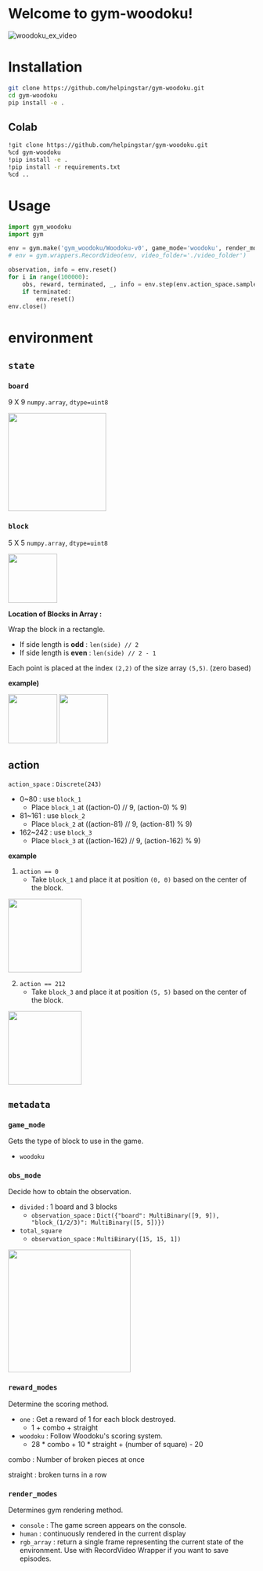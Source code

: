 # Welcome to gym-woodoku!

![woodoku_ex_video](https://user-images.githubusercontent.com/54899900/202888885-bd8d18eb-68aa-4dd0-963e-61f311716296.gif)

# Installation

```bash
git clone https://github.com/helpingstar/gym-woodoku.git
cd gym-woodoku
pip install -e .
```

## Colab

```bash
!git clone https://github.com/helpingstar/gym-woodoku.git
%cd gym-woodoku
!pip install -e .
!pip install -r requirements.txt
%cd ..
```

# Usage

```python
import gym_woodoku
import gym

env = gym.make('gym_woodoku/Woodoku-v0', game_mode='woodoku', render_mode='human')
# env = gym.wrappers.RecordVideo(env, video_folder='./video_folder')

observation, info = env.reset()
for i in range(100000):
    obs, reward, terminated, _, info = env.step(env.action_space.sample())
    if terminated:
        env.reset()
env.close()
```

# environment

## `state`

### `board`

9 X 9 `numpy.array`, `dtype=uint8`

<img src = "https://user-images.githubusercontent.com/76930260/202095781-ca987cc9-0233-4aa6-a754-e81ad35b1587.png" width = "200" height = "200"/>



### `block`

5 X 5 `numpy.array`, `dtype=uint8`

<image src = "https://user-images.githubusercontent.com/76930260/202096150-8d654bf0-ba08-428e-9367-760eff35756c.png" height = "100" weight = "100"/>

**Location of Blocks in Array :**

Wrap the block in a rectangle.
* If side length is **odd** : `len(side) // 2`
* If side length is **even** : `len(side) // 2 - 1`

Each point is placed at the index `(2,2)` of the size array `(5,5)`. (zero based)

**example)**

<image src = "https://user-images.githubusercontent.com/76930260/202097501-704866dc-927e-490a-9664-e2397c46dc93.png" height = "100" weight = "100"/>         <image src = "https://user-images.githubusercontent.com/76930260/202097633-e8438eba-d080-421b-8786-b081962e9c13.png" height = "100" weight = "100"/>


## action

`action_space` : `Discrete(243)`

* 0~80 : use `block_1`
  * Place `block_1` at ((action-0) // 9, (action-0) % 9)
* 81~161 : use `block_2`
  * Place `block_2` at ((action-81) // 9, (action-81) % 9)
* 162~242 : use `block_3`
  * Place `block_3` at ((action-162) // 9, (action-162) % 9)

**example**
1. `action == 0`
    * Take `block_1` and place it at position `(0, 0)` based on the center of the block.

<img src="https://user-images.githubusercontent.com/54899900/202887249-b4ed5f56-5bd7-4c4e-a0c3-b20132d417d2.jpg" width="150" height="150"/>

2. `action == 212`
    * Take `block_3` and place it at position `(5, 5)` based on the center of the block.
    
<img src="https://user-images.githubusercontent.com/54899900/202888125-affd44e6-d2ef-4103-a336-d2402366386a.jpg" width="150" height="150"/>

## `metadata`

### `game_mode`
Gets the type of block to use in the game.
* `woodoku`

### `obs_mode`
Decide how to obtain the observation.

* `divided` : 1 board and 3 blocks
  * `observation_space` : `Dict({"board": MultiBinary([9, 9]), "block_(1/2/3)": MultiBinary([5, 5])})`
* `total_square`
  * `observation_space` : `MultiBinary([15, 15, 1])`

<img src="https://user-images.githubusercontent.com/54899900/202887172-c62ad9ee-673c-41dc-9b68-e00d32cf8854.jpg" width="250" height="250"/>

### `reward_modes`
Determine the scoring method.
* `one` : Get a reward of 1 for each block destroyed.
  * 1 + combo + straight
* `woodoku` : Follow Woodoku's scoring system.
  * 28 * combo + 10 * straight + (number of square) - 20

combo : Number of broken pieces at once

straight : broken turns in a row

### `render_modes`
Determines gym rendering method.
* `console` : The game screen appears on the console.
* `human` : continuously rendered in the current display
* `rgb_array` : return a single frame representing the current state of the environment. Use with RecordVideo Wrapper if you want to save episodes.
